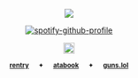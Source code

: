 <div align="center"> 
  
![](https://komarev.com/ghpvc/?username=vampiresoul&color=lightgray&label=ꔫ)

<div align="center"> 

[![spotify-github-profile](https://spotify-github-profile.kittinanx.com/api/view?uid=z0ocz59axjs7okg9a1ugo6j05&cover_image=true&theme=novatorem&show_offline=false&background_color=121212&interchange=false&bar_color=9f6f6f&bar_color_cover=true)](https://github.com/kittinan/spotify-github-profile)

<p align="center"> <img width="20" src="https://files.catbox.moe/k5ttb4.gif">

<div align="center"> 
 
<sup>[**rentry**](https://rentry.co/COWGlRL)⠀⠀✦⠀⠀[**atabook**](https://soulripper.atabook.org/)⠀⠀✦⠀⠀[**guns.lol**](https://guns.lol/soulripper)</sub></sup>

